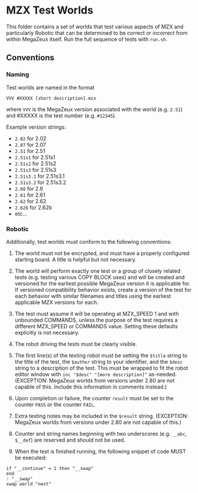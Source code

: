 # MZX Test Worlds

This folder contains a set of worlds that test various aspects of MZX and
particularly Robotic that can be determined to be correct or incorrect from
within MegaZeux itself. Run the full sequence of tests with `run.sh`.

## Conventions

### Naming

Test worlds are named in the format

```VVV #XXXXX [short description].mzx```

where `VVV` is the MegaZeux version associated with the world (e.g. `2.51`)
and #XXXXX is the test number (e.g. `#12345`).

Example version strings:
* `2.02` for 2.02
* `2.07` for 2.07
* `2.51` for 2.51
* `2.51s1` for 2.51s1
* `2.51s2` for 2.51s2
* `2.51s3` for 2.51s3
* `2.51s3.1` for 2.51s3.1
* `2.51s3.2` for 2.51s3.2
* `2.60` for 2.6
* `2.61` for 2.61
* `2.62` for 2.62
* `2.62b` for 2.62b
* etc...

### Robotic

Additionally, test worlds must conform to the following conventions:

1) The world must not be encrypted, and must have a properly configured
starting board. A title is helpful but not necessary.

2) The world will perform exactly one test or a group of closely related tests
(e.g. testing various COPY BLOCK uses) and will be created and versioned for the
earliest possible MegaZeux version it is applicable for. If versioned compatibility
behavior exists, create a version of the test for each behavior with similar
filenames and titles using the earliest applicable MZX versions for each.

3) The test must assume it will be operating at MZX_SPEED 1 and with unbounded
COMMANDS, unless the purpose of the test requires a different MZX_SPEED or
COMMANDS value. Setting these defaults explicitly is not necessary.

4) The robot driving the tests must be clearly visible.

5) The first line(s) of the testing robot must be setting the `$title` string
to the title of the test, the `$author` string to your identifier, and the
`$desc` string to a description of the test. This must be wrapped to fit the
robot editor window with `inc "$desc" "[more description]"` as-needed.
(EXCEPTION: MegaZeux worlds from versions under 2.80 are not capable of this.
Include this information in comments instead.)

6) Upon completion or failure, the counter `result` must be set to the
counter `PASS` or the counter `FAIL`.

7) Extra testing notes may be included in the `$result` string.
(EXCEPTION: MegaZeux worlds from versions under 2.80 are not capable of this.)

8) Counter and string names beginning with two underscores (e.g. `__abc`,
`$__def`) are reserved and should not be used.

9) When the test is finished running, the following snippet of code
MUST be executed:

```
if "__continue" = 1 then "__swap"
end
: "__swap"
swap world "next"
```
